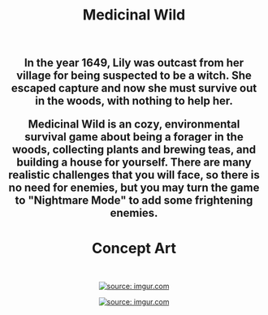 <h1 align="center">Medicinal Wild</h1> <br>

<h2 align="center">
  In the year 1649, Lily was outcast from her village for being suspected to be a witch. She escaped capture and now she must survive out in the woods, with nothing to help her.

  Medicinal Wild is an cozy, environmental survival game about being a forager in the woods, collecting plants and brewing teas, and building a house for yourself. There are many realistic challenges that you will face, so there is no need for enemies, but you may turn the game to "Nightmare Mode" to add some frightening enemies.
</h2>

<h1 align="center">Concept Art</h1> <br>

<p align="center">
    <a href="https://imgur.com/oeJNRkW"><img src="https://i.imgur.com/oeJNRkW.png" title="source: imgur.com" /></a>
</p>
<p align="center">
    <a href="https://imgur.com/CmWbmb4"><img src="https://i.imgur.com/CmWbmb4.png" title="source: imgur.com" /></a>
</p>
